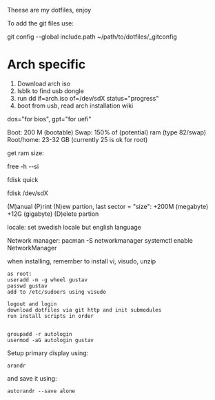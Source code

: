 Theese are my dotfiles, enjoy

To add the git files use:

  git config --global include.path ~/path/to/dotfiles/_gitconfig

# Arch specific

1. Download arch iso
2. lsblk to find usb dongle
3. run dd if=arch.iso of=/dev/sdX status="progress"
4. boot from usb, read arch installation wiki

dos="for bios", gpt="for uefi"

Boot: 200 M (bootable)
Swap: 150% of (potential) ram (type 82/swap)
Root/home: 23-32 GB (currently 25 is ok for root)

get ram size:

  free -h --si

fdisk quick

fdisk /dev/sdX

(M)anual
(P)rint
(N)ew partion, last sector = "size": +200M (megabyte) +12G (gigabyte)
(D)elete partion

locale: set swedish locale but english language

Network manager: pacman -S networkmanager
systemctl enable NetworkManager

when installing, remember to install vi, visudo, unzip


    as root:
    useradd -m -g wheel gustav
    passwd gustav
    add to /etc/sudoers using visudo

    logout and login
    download dotfiles via git http and init submodules
    run install scripts in order
    

    groupadd -r autologin
    usermod -aG autologin gustav

Setup primary display using:

    arandr

and save it using:

    autorandr --save alone


